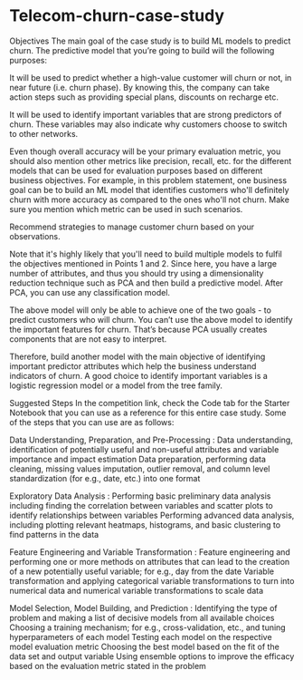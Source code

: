 # Telecom-churn-case-study
Objectives
The main goal of the case study is to build ML models to predict churn. The predictive model that you’re going to build will the following purposes:

It will be used to predict whether a high-value customer will churn or not, in near future (i.e. churn phase). By knowing this, the company can take action steps such as providing special plans, discounts on recharge etc.

It will be used to identify important variables that are strong predictors of churn. These variables may also indicate why customers choose to switch to other networks.

Even though overall accuracy will be your primary evaluation metric, you should also mention other metrics like precision, recall, etc. for the different models that can be used for evaluation purposes based on different business objectives. For example, in this problem statement, one business goal can be to build an ML model that identifies customers who'll definitely churn with more accuracy as compared to the ones who'll not churn. Make sure you mention which metric can be used in such scenarios.

 Recommend strategies to manage customer churn based on your observations.

 

Note that it's highly likely that you'll need to build multiple models to fulfil the objectives mentioned in Points 1 and 2.  Since here, you have a large number of attributes, and thus you should try using a dimensionality reduction technique such as PCA and then build a predictive model. After PCA, you can use any classification model. 

 

The above model will only be able to achieve one of the two goals - to predict customers who will churn. You can’t use the above model to identify the important features for churn. That’s because PCA usually creates components that are not easy to interpret.

 

Therefore, build another model with the main objective of identifying important predictor attributes which help the business understand indicators of churn. A good choice to identify important variables is a logistic regression model or a model from the tree family. 

 

Suggested Steps
In the competition link, check the Code tab for the Starter Notebook that you can use as a reference for this entire case study. Some of the steps that you can use are as follows:

Data Understanding, Preparation, and Pre-Processing :
Data understanding, identification of potentially useful and non-useful attributes and variable importance and impact estimation
Data preparation, performing data cleaning, missing values imputation, outlier removal, and column level standardization (for e.g., date, etc.) into one format
 
Exploratory Data Analysis :
Performing basic preliminary data analysis including finding the correlation between variables and scatter plots to identify relationships between variables
Performing advanced data analysis, including plotting relevant heatmaps, histograms, and basic clustering to find patterns in the data
 
Feature Engineering and Variable Transformation :
Feature engineering and performing one or more methods on attributes that can lead to the creation of a new potentially useful variable; for e.g., day from the date
Variable transformation and applying categorical variable transformations to turn into numerical data and numerical variable transformations to scale data
 
Model Selection, Model Building, and  Prediction :
Identifying the type of problem and making a list of decisive models from all available choices
Choosing a training mechanism; for e.g., cross-validation, etc., and tuning hyperparameters of each model
Testing each model on the respective model evaluation metric
Choosing the best model based on the fit of the data set and output variable
Using ensemble options to improve the efficacy based on the evaluation metric stated in the problem
